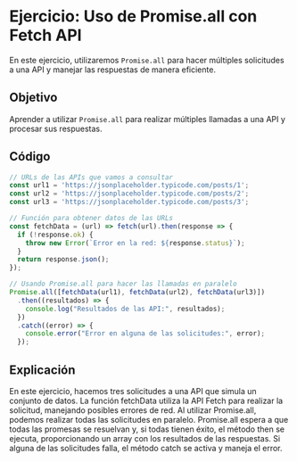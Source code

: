 # Ejercicio: Uso de Promise.all con Fetch API

En este ejercicio, utilizaremos `Promise.all` para hacer múltiples solicitudes a una API y manejar las respuestas de manera eficiente.

## Objetivo
Aprender a utilizar `Promise.all` para realizar múltiples llamadas a una API y procesar sus respuestas.


## Código
```javascript
// URLs de las APIs que vamos a consultar
const url1 = 'https://jsonplaceholder.typicode.com/posts/1';
const url2 = 'https://jsonplaceholder.typicode.com/posts/2';
const url3 = 'https://jsonplaceholder.typicode.com/posts/3';

// Función para obtener datos de las URLs
const fetchData = (url) => fetch(url).then(response => {
  if (!response.ok) {
    throw new Error(`Error en la red: ${response.status}`);
  }
  return response.json();
});

// Usando Promise.all para hacer las llamadas en paralelo
Promise.all([fetchData(url1), fetchData(url2), fetchData(url3)])
  .then((resultados) => {
    console.log("Resultados de las API:", resultados);
  })
  .catch((error) => {
    console.error("Error en alguna de las solicitudes:", error);
  });
```

## Explicación
En este ejercicio, hacemos tres solicitudes a una API que simula un conjunto de datos. La función fetchData utiliza la API Fetch para realizar la solicitud, manejando posibles errores de red. Al utilizar Promise.all, podemos realizar todas las solicitudes en paralelo. Promise.all espera a que todas las promesas se resuelvan y, si todas tienen éxito, el método then se ejecuta, proporcionando un array con los resultados de las respuestas. Si alguna de las solicitudes falla, el método catch se activa y maneja el error.


